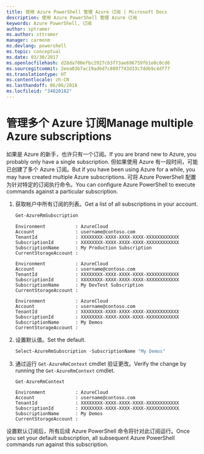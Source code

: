 ```yaml
---
title: 使用 Azure PowerShell 管理 Azure 订阅 | Microsoft Docs
description: 使用 Azure PowerShell 管理 Azure 订阅
keywords: Azure PowerShell, 订阅
author: sptramer
ms.author: sttramer
manager: carmonm
ms.devlang: powershell
ms.topic: conceptual
ms.date: 03/30/2017
ms.openlocfilehash: d28da700efbc2927cb3f73ae696759fb1e0c0cd6
ms.sourcegitcommit: 2eea03b7ac19ad6d7c8097743d33c7ddb9c4df77
ms.translationtype: HT
ms.contentlocale: zh-CN
ms.lasthandoff: 06/06/2018
ms.locfileid: "34820182"
---
```

# <a name="manage-multiple-azure-subscriptions"></a><span data-ttu-id="23d9f-104">管理多个 Azure 订阅</span><span class="sxs-lookup"><span data-stu-id="23d9f-104">Manage multiple Azure subscriptions</span></span>

<span data-ttu-id="23d9f-105">如果是 Azure 的新手，也许只有一个订阅。</span><span class="sxs-lookup"><span data-stu-id="23d9f-105">If you are brand new to Azure, you probably only have a single subscription.</span></span> <span data-ttu-id="23d9f-106">但如果使用 Azure 有一段时间，可能已创建了多个 Azure 订阅。</span><span class="sxs-lookup"><span data-stu-id="23d9f-106">But if you have been using Azure for a while, you may have created multiple Azure subscriptions.</span></span> <span data-ttu-id="23d9f-107">可将 Azure PowerShell 配置为针对特定的订阅执行命令。</span><span class="sxs-lookup"><span data-stu-id="23d9f-107">You can configure Azure PowerShell to execute commands against a particular subscription.</span></span>

1. <span data-ttu-id="23d9f-108">获取帐户中所有订阅的列表。</span><span class="sxs-lookup"><span data-stu-id="23d9f-108">Get a list of all subscriptions in your account.</span></span>

    ```powershell
    Get-AzureRmSubscription
    ```

    ```
    Environment           : AzureCloud
    Account               : username@contoso.com
    TenantId              : XXXXXXXX-XXXX-XXXX-XXXX-XXXXXXXXXXXX
    SubscriptionId        : XXXXXXXX-XXXX-XXXX-XXXX-XXXXXXXXXXXX
    SubscriptionName      : My Production Subscription
    CurrentStorageAccount :

    Environment           : AzureCloud
    Account               : username@contoso.com
    TenantId              : XXXXXXXX-XXXX-XXXX-XXXX-XXXXXXXXXXXX
    SubscriptionId        : XXXXXXXX-XXXX-XXXX-XXXX-XXXXXXXXXXXX
    SubscriptionName      : My DevTest Subscription
    CurrentStorageAccount :

    Environment           : AzureCloud
    Account               : username@contoso.com
    TenantId              : XXXXXXXX-XXXX-XXXX-XXXX-XXXXXXXXXXXX
    SubscriptionId        : XXXXXXXX-XXXX-XXXX-XXXX-XXXXXXXXXXXX
    SubscriptionName      : My Demos
    CurrentStorageAccount :
    ```

2. <span data-ttu-id="23d9f-109">设置默认值。</span><span class="sxs-lookup"><span data-stu-id="23d9f-109">Set the default.</span></span>

    ```powershell
    Select-AzureRmSubscription -SubscriptionName "My Demos"
    ```

3. <span data-ttu-id="23d9f-110">通过运行 `Get-AzureRmContext` cmdlet 验证更改。</span><span class="sxs-lookup"><span data-stu-id="23d9f-110">Verify the change by running the `Get-AzureRmContext` cmdlet.</span></span>

    ```powershell
    Get-AzureRmContext
    ```

    ```
    Environment           : AzureCloud
    Account               : username@contoso.com
    TenantId              : XXXXXXXX-XXXX-XXXX-XXXX-XXXXXXXXXXXX
    SubscriptionId        : XXXXXXXX-XXXX-XXXX-XXXX-XXXXXXXXXXXX
    SubscriptionName      : My Demos
    CurrentStorageAccount :
    ```

<span data-ttu-id="23d9f-111">设置默认订阅后，所有后续 Azure PowerShell 命令将针对此订阅运行。</span><span class="sxs-lookup"><span data-stu-id="23d9f-111">Once you set your default subscription, all subsequent Azure PowerShell commands run against this subscription.</span></span>

